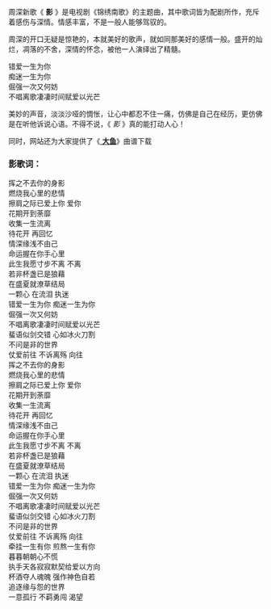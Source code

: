 

周深新歌《 **影** 》是电视剧《锦绣南歌》的主题曲，其中歌词皆为配剧所作，充斥着感伤与深情。情感丰富，不是一般人能够驾驭的。

周深的开口无疑是惊艳的，本就美好的歌声，就如同那美好的感情一般。盛开的灿烂，凋落的不舍，深情的怀念，被他一人演绎出了精髓。

错爱一生为你  
痴迷一生为你  
倔强一次又何妨  
不唱离歌凄凄时间赋爱以光芒

美妙的声音，淡淡沙哑的惆怅，让心中都忍不住一痛，仿佛是自己在经历，更仿佛是在听他诉说心语。不得不说，《 _影_ 》真的能打动人心！

同时，网站还为大家提供了《[ **大鱼**](Music-6983-大鱼-周深.html "大鱼")》曲谱下载

### 影歌词：

挥之不去你的身影  
燃烧我心里的悲情  
擦肩之际已爱上你 爱你  
花期开到荼靡  
收集一生流离  
待花开 再回忆  
情深缘浅不由己  
命运握在你手心里  
此生我愿寸步不离 不离  
若非杯盏已是狼藉  
在盛夏就潦草结局  
一颗心 在流泪 执迷  
错爱一生为你 痴迷一生为你  
倔强一次又何妨  
不唱离歌凄凄时间赋爱以光芒  
蜚语似剑交错 心如冰火刀割  
不问是非的世界  
仗爱前往 不诉离殇 向往  
挥之不去你的身影  
燃烧我心里的悲情  
擦肩之际已爱上你 爱你  
花期开到荼靡  
收集一生流离  
待花开 再回忆  
情深缘浅不由己  
命运握在你手心里  
此生我愿寸步不离 不离  
若非杯盏已是狼藉  
在盛夏就潦草结局  
一颗心 在流泪 执迷  
错爱一生为你 痴迷一生为你  
倔强一次又何妨  
不唱离歌凄凄时间赋爱以光芒  
蜚语似剑交错 心如冰火刀割  
不问是非的世界  
仗爱前往 不诉离殇 向往  
牵挂一生有你 煎熬一生有你  
暮暮朝朝心不慌  
执手天各寂寂默契给爱以方向  
杯酒夺人魂魄 强作神色自若  
追逐缘与怨的世界  
一意孤行 不羁勇闯 渴望

